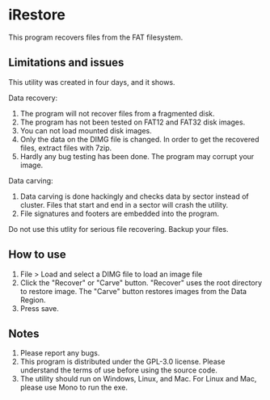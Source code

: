 # iRestore

This program recovers files from the FAT filesystem.

Limitations and issues
-------------------

This utility was created in four days, and it shows.

Data recovery:

1. The program will not recover files from a fragmented disk.
2. The program has not been tested on FAT12 and FAT32 disk images.
3. You can not load mounted disk images.
4. Only the data on the DIMG file is changed. In order to get the recovered files, extract files with 7zip.
5. Hardly any bug testing has been done. The program may corrupt your image.

Data carving:

1. Data carving is done hackingly and checks data by sector instead of cluster. Files that start and end in a sector will crash the utility.
2. File signatures and footers are embedded into the program.

Do not use this utlity for serious file recovering. Backup your files.

How to use
----------
1. File > Load and select a DIMG file to load an image file
2. Click the "Recover" or "Carve" button. "Recover" uses the root directory to restore image. The "Carve" button restores images from the Data Region.
3. Press save.

Notes
-----

1. Please report any bugs.
2. This program is distributed under the GPL-3.0 license. Please understand the terms of use before using the source code.
3. The utility should run on Windows, Linux, and Mac. For Linux and Mac, please use Mono to run the exe.
